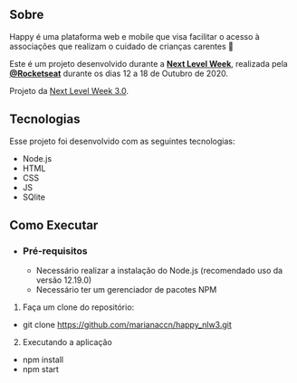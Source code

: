 ## Sobre

Happy é uma plataforma web e mobile que visa facilitar o acesso à associações que realizam o cuidado de crianças carentes 💜

Este é um projeto desenvolvido durante a  **[Next Level Week](https://nextlevelweek.com/)**, realizada pela  **[@Rocketseat](https://github.com/Rocketseat)**  durante os dias 12 a 18 de Outubro de 2020.

Projeto da  [Next Level Week 3.0](https://nextlevelweek.com/).

##   Tecnologias

Esse projeto foi desenvolvido com as seguintes tecnologias:

-   Node.js
-   HTML
-   CSS
-   JS
- SQlite

## Como Executar

-   ### Pré-requisitos

    -   Necessário realizar a instalação do Node.js (recomendado uso da versão 12.19.0)
    -   Necessário ter um gerenciador de pacotes NPM

1.  Faça um clone do repositório:

 - git clone https://github.com/marianaccn/happy_nlw3.git

2.  Executando a aplicação
 
 - npm install
 - npm start

